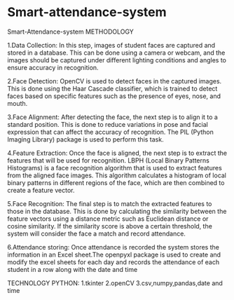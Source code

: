 # Smart-attendance-system
Smart-Attendance-system
METHODOLOGY

1.Data Collection: In this step, images of student faces are captured and stored in a database. This can be done using a camera or webcam, and the images should be    captured under different lighting conditions and angles to ensure accuracy in recognition.

2.Face Detection: OpenCV is used to detect faces in the captured images. This is done using the Haar Cascade classifier, which is trained to detect faces based on specific features such as the presence of eyes, nose, and mouth.

3.Face Alignment: After detecting the face, the next step is to align it to a standard position. This is done to reduce variations in pose and facial expression that can affect the accuracy of recognition. The PIL (Python Imaging Library) package is used to perform this task.

4.Feature Extraction: Once the face is aligned, the next step is to extract the features that will be used for recognition. LBPH (Local Binary Patterns Histograms) is a face recognition algorithm that is used to extract features from the aligned face images. This algorithm calculates a histogram of local binary patterns in different regions of the face, which are then combined to create a feature vector.

5.Face Recognition: The final step is to match the extracted features to those in the database. This is done by calculating the similarity between the feature vectors using a distance metric such as Euclidean distance or cosine similarity. If the similarity score is above a certain threshold, the system will consider the face a match and record attendance.

6.Attendance storing: Once attendance is recorded the system stores the information in an Excel sheet.The openpyxl package is used to create and modify the excel sheets for each day and records the attendance of each student in a row along with the date and time

TECHNOLOGY PYTHON: 1.tkinter 2.openCV 3.csv,numpy,pandas,date and time
